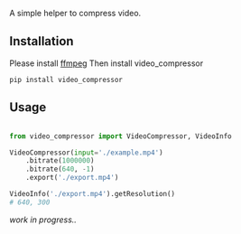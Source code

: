 A simple helper to compress video. 

## Installation 

Please install [ffmpeg](https://ffmpeg.org/)
Then install video_compressor 
```
pip install video_compressor
```

## Usage 

```python

from video_compressor import VideoCompressor, VideoInfo

VideoCompressor(input='./example.mp4')
    .bitrate(1000000)
    .bitrate(640, -1)
    .export('./export.mp4')

VideoInfo('./export.mp4').getResolution() 
# 640, 300
```

*work in progress..*